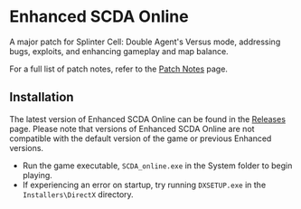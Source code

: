 # Enhanced SCDA Online
A major patch for Splinter Cell: Double Agent's Versus mode, addressing bugs, exploits, and enhancing gameplay and map balance.

For a full list of patch notes, refer to the [Patch Notes](PatchNotes.md) page.

## Installation

The latest version of Enhanced SCDA Online can be found in the [Releases](https://github.com/Joshhhuaaa/EnhancedSCDAOnline/releases) page. Please note that versions of Enhanced SCDA Online are not compatible with the default version of the game or previous Enhanced versions.

- Run the game executable, `SCDA_online.exe` in the System folder to begin playing.
- If experiencing an error on startup, try running `DXSETUP.exe` in the `Installers\DirectX` directory.
